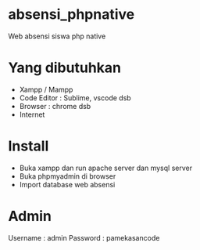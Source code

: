 # absensi_phpnative
Web absensi siswa php native

# Yang dibutuhkan
- Xampp / Mampp
- Code Editor : Sublime, vscode dsb
- Browser : chrome dsb
- Internet 

# Install
- Buka xampp dan run apache server dan mysql server
- Buka phpmyadmin di browser
- Import database web absensi

# Admin
Username : admin
Password : pamekasancode
